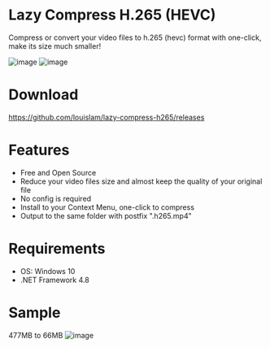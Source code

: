 # Lazy Compress H.265 (HEVC)

Compress or convert your video files to h.265 (hevc) format with one-click, make its size much smaller!

![image](https://github.com/louislam/lazy-compress-h265/blob/master/readme_images/2020-05-09_230722.png)
![image](https://github.com/louislam/lazy-compress-h265/blob/master/readme_images/2020-05-09_225508.png)

# Download

https://github.com/louislam/lazy-compress-h265/releases

# Features

* Free and Open Source
* Reduce your video files size and almost keep the quality of your original file
* No config is required
* Install to your Context Menu, one-click to compress
* Output to the same folder with postfix ".h265.mp4"


# Requirements

* OS: Windows 10
* .NET Framework 4.8

# Sample
477MB to 66MB
![image](https://github.com/louislam/lazy-compress-h265/blob/master/readme_images/2020-05-09_231655.png)
